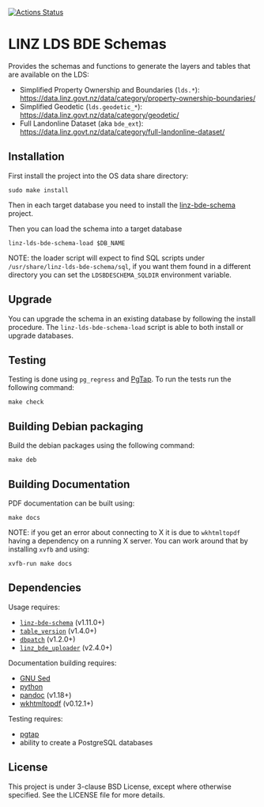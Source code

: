 [![Actions Status](https://github.com/linz/linz-lds-bde-schema/workflows/test/badge.svg?branch=master)](https://github.com/linz/linz-lds-bde-schema/actions)

# LINZ LDS BDE Schemas

Provides the schemas and functions to generate the layers and tables that are available on the LDS:

-   Simplified Property Ownership and Boundaries (`lds.*`):
    https://data.linz.govt.nz/data/category/property-ownership-boundaries/
-   Simplified Geodetic (`lds.geodetic_*`): https://data.linz.govt.nz/data/category/geodetic/
-   Full Landonline Dataset (aka `bde_ext`):
    https://data.linz.govt.nz/data/category/full-landonline-dataset/

## Installation

First install the project into the OS data share directory:

    sudo make install

Then in each target database you need to install the
[linz-bde-schema](https://github.com/linz/linz-bde-schema) project.

Then you can load the schema into a target database

```shell
linz-lds-bde-schema-load $DB_NAME
```

NOTE: the loader script will expect to find SQL scripts under `/usr/share/linz-lds-bde-schema/sql`,
if you want them found in a different directory you can set the `LDSBDESCHEMA_SQLDIR` environment
variable.

## Upgrade

You can upgrade the schema in an existing database by following the install procedure. The
`linz-lds-bde-schema-load` script is able to both install or upgrade databases.

## Testing

Testing is done using `pg_regress` and [PgTap](http://pgtap.org/). To run the tests run the
following command:

    make check

## Building Debian packaging

Build the debian packages using the following command:

    make deb

## Building Documentation

PDF documentation can be built using:

    make docs

NOTE: if you get an error about connecting to X it is due to `wkhtmltopdf` having a dependency on a
running X server. You can work around that by installing `xvfb` and using:

    xvfb-run make docs

## Dependencies

Usage requires:

-   [`linz-bde-schema`](https://github.com/linz/linz-bde-schema) (v1.11.0+)
-   [`table_version`](https://github.com/linz/postgresql-tableversion) (v1.4.0+)
-   [`dbpatch`](https://github.com/linz/postgresql-dbpatch) (v1.2.0+)
-   [`linz_bde_uploader`](https://github.com/linz/linz-bde-uploader) (v2.4.0+)

Documentation building requires:

-   [GNU Sed](https://www.gnu.org/software/sed/)
-   [python](https://www.python.org/)
-   [pandoc](https://github.com/jgm/pandoc) (v1.18+)
-   [wkhtmltopdf](https://github.com/wkhtmltopdf/wkhtmltopdf) (v0.12.1+)

Testing requires:

-   [pgtap](http://pgtap.org/)
-   ability to create a PostgreSQL databases

## License

This project is under 3-clause BSD License, except where otherwise specified. See the LICENSE file
for more details.
